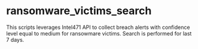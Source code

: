 # ransomware_victims_search
This scripts leverages Intel471 API to collect breach alerts with confidence level equal to medium for ransowmare victims. Search is performed for last 7 days.
